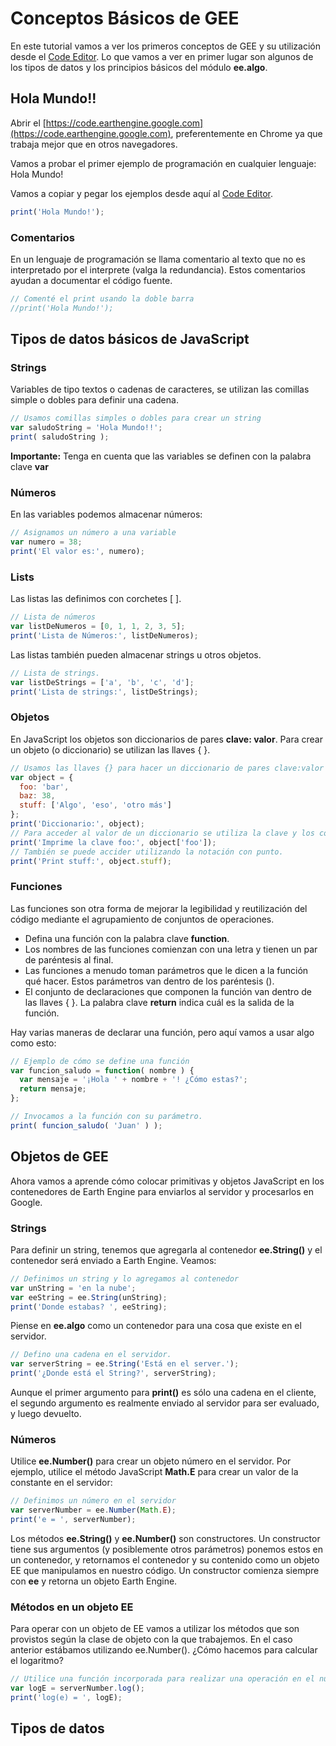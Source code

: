 # Conceptos Básicos de GEE

En este tutorial vamos a ver los primeros conceptos de GEE y su utilización desde el [Code Editor](https://code.earthengine.google.com/).
Lo que vamos a ver en primer lugar son algunos de los tipos de datos y los principios básicos del módulo **ee.algo**.

## Hola Mundo!!
Abrir el [https://code.earthengine.google.com](https://code.earthengine.google.com), preferentemente en Chrome ya que trabaja mejor que en otros navegadores.

Vamos a probar el primer ejemplo de programación en cualquier lenguaje: Hola Mundo!

Vamos a copiar y pegar los ejemplos desde aquí al [Code Editor](https://code.earthengine.google.com/).

```javascript
print('Hola Mundo!');
```

### Comentarios
En un lenguaje de programación se llama comentario al texto que no es interpretado por el interprete (valga la redundancia). Estos comentarios ayudan a documentar el código fuente.

```javascript
// Comenté el print usando la doble barra
//print('Hola Mundo!');
```

## Tipos de datos básicos de JavaScript

### Strings
Variables de tipo textos o cadenas de caracteres, se utilizan las comillas simple o dobles para definir una cadena.

```javascript
// Usamos comillas simples o dobles para crear un string
var saludoString = 'Hola Mundo!!';
print( saludoString );
```
**Importante:** Tenga en cuenta que las variables se definen con la palabra clave **var**

### Números
En las variables podemos almacenar números:

```javascript
// Asignamos un número a una variable
var numero = 38;
print('El valor es:', numero);
```

### Lists

Las listas las definimos con corchetes \[ \].

```javascript
// Lista de números
var listDeNumeros = [0, 1, 1, 2, 3, 5];
print('Lista de Números:', listDeNumeros);
```
Las listas también pueden almacenar strings u otros objetos.

```javascript
// Lista de strings.
var listDeStrings = ['a', 'b', 'c', 'd'];
print('Lista de strings:', listDeStrings);
```

### Objetos
En JavaScript los objetos son diccionarios de pares **clave: valor**. Para crear un objeto (o diccionario) se utilizan las llaves \{ \}.

```javascript
// Usamos las llaves {} para hacer un diccionario de pares clave:valor
var object = {
  foo: 'bar',
  baz: 38,
  stuff: ['Algo', 'eso', 'otro más']
};
print('Diccionario:', object);
// Para acceder al valor de un diccionario se utiliza la clave y los corchetes [ ].
print('Imprime la clave foo:', object['foo']);
// También se puede accider utilizando la notación con punto.
print('Print stuff:', object.stuff);
```

### Funciones

Las funciones son otra forma de mejorar la legibilidad y reutilización del código mediante el agrupamiento de conjuntos de operaciones.
- Defina una función con la palabra clave **function**.
- Los nombres de las funciones comienzan con una letra y tienen un par de paréntesis al final.
- Las funciones a menudo toman parámetros que le dicen a la función qué hacer. Estos parámetros van dentro de los paréntesis ().
- El conjunto de declaraciones que componen la función van dentro de las llaves \{ \}. La palabra clave **return** indica cuál es la salida de la función.

Hay varias maneras de declarar una función, pero aquí vamos a usar algo como esto:

```javascript
// Ejemplo de cómo se define una función
var funcion_saludo = function( nombre ) {
  var mensaje = '¡Hola ' + nombre + '! ¿Cómo estas?';
  return mensaje;
};

// Invocamos a la función con su parámetro.
print( funcion_saludo( 'Juan' ) );
```

## Objetos de GEE

Ahora vamos a aprende cómo colocar primitivas y objetos JavaScript en los contenedores de Earth Engine para enviarlos al servidor y procesarlos en Google.

### Strings

Para definir un string, tenemos que agregarla al contenedor **ee.String()** y el contenedor será enviado a Earth Engine. Veamos:

```javascript
// Definimos un string y lo agregamos al contenedor
var unString = 'en la nube';
var eeString = ee.String(unString);
print('Donde estabas? ', eeString);
```

Piense en **ee.algo** como un contenedor para una cosa que existe en el servidor.

```javascript
// Defino una cadena en el servidor.
var serverString = ee.String('Está en el server.');
print('¿Donde está el String?', serverString);
```

Aunque el primer argumento para **print()** es sólo una cadena en el cliente, el segundo argumento es realmente enviado al servidor para ser evaluado, y luego devuelto.

### Números
Utilice **ee.Number()** para crear un objeto número en el servidor. Por ejemplo, utilice el método JavaScript **Math.E**  para crear un valor de la constante en el servidor:

```javascript
// Definimos un número en el servidor
var serverNumber = ee.Number(Math.E);
print('e = ', serverNumber);
```
Los métodos **ee.String()** y **ee.Number()** son constructores. Un constructor tiene sus argumentos (y posiblemente otros parámetros) ponemos estos en un contenedor, y retornamos el contenedor y su contenido como un objeto EE que manipulamos en nuestro código. Un constructor comienza siempre con **ee** y retorna un objeto Earth Engine.

### Métodos en un objeto EE

Para operar con un objeto de EE vamos a utilizar los métodos que son provistos según la clase de objeto con la que trabajemos. En el caso anterior estábamos utilizando ee.Number(). ¿Cómo hacemos para calcular el logaritmo?

```javascript
// Utilice una función incorporada para realizar una operación en el número.
var logE = serverNumber.log();
print('log(e) = ', logE);
```






## Tipos de datos
